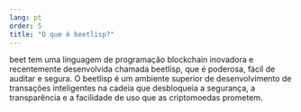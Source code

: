 ```yaml
---
lang: pt
order: 5
title: "O que é beetlisp?"
---
```

beet tem uma linguagem de programação blockchain inovadora e recentemente desenvolvida chamada beetlisp, que é poderosa, fácil de auditar e segura. O beetlisp é um ambiente superior de desenvolvimento de transações inteligentes na cadeia que desbloqueia a segurança, a transparência e a facilidade de uso que as criptomoedas prometem.
